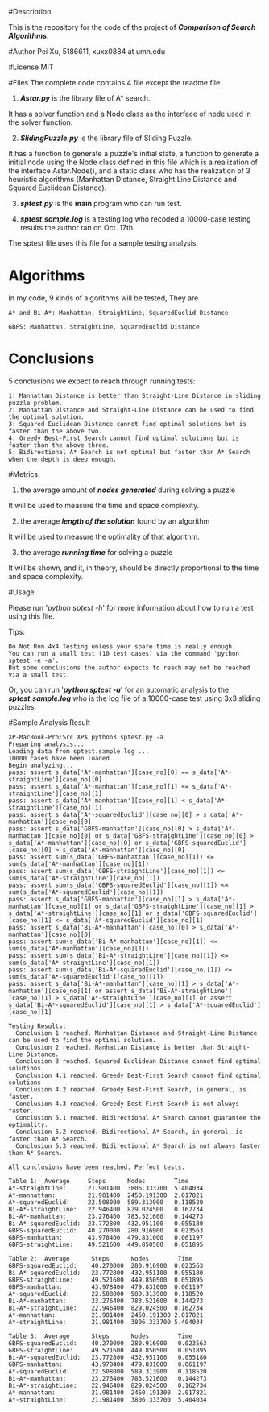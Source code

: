 #Description

This is the repository for the code of the project of _**Comparison of Search Algorithms**_.

#Author
Pei Xu, 5186611, xuxx0884 at umn.edu

#License
MIT

#Files
The complete code contains 4 file except the readme file:

  1. _**Astar.py**_ is the library file of A* search.
  
  It has a solver function and a Node class as the interface of node used in the solver function.
    
  2. _**SlidingPuzzle.py**_ is the library file of Sliding Puzzle.
  
  It has a function to generate a puzzle's initial state, a function to generate a initial node using the Node class defined in this file which is a realization of the interface Astar.Node(), and a static class who has the realization of 3 heuristic algorithms (Manhattan Distance, Straight Line Distance and Squared Euclidean Distance).
    
  3. _**sptest.py**_ is the **main** program who can run test.
    
  4. _**sptest.sample.log**_ is a testing log who recoded a 10000-case testing results the author ran on Oct. 17th.
  
  The sptest file uses this file for a sample testing analysis.

# Algorithms
In my code, 9 kinds of algorithms will be tested, They are
 
    A* and Bi-A*: Manhattan, StraightLine, SquaredEuclid Distance
    
    GBFS: Manhattan, StraightLine, SquaredEuclid Distance

# Conclusions
5 conclusions we expect to reach through running tests:

    1: Manhattan Distance is better than Straight-Line Distance in sliding puzzle problem.
    2: Manhattan Distance and Straight-Line Distance can be used to find the optimal solution.
    3: Squared Euclidean Distance cannot find optimal solutions but is faster than the above two.
    4: Greedy Best-First Search cannot find optimal solutions but is faster than the above three.
    5: Bidirectional A* Search is not optimal but faster than A* Search when the depth is deep enough.
    
#Metrics:
  1. the average amount of _**nodes generated**_ during solving a puzzle
    
  It will be used to measure the time and space complexity.
    
  2. the average _**length of the solution**_ found by an algorithm
    
  It will be used to measure the optimality of that algorithm.
    
  3. the average _**running time**_ for solving a puzzle
    
  It will be shown, and it, in theory, should be directly proportional to the time and space complexity.

#Usage

Please run '_*python sptest -h*_' for more information about how to run a test using this file.

Tips:

    Do Not Run 4x4 Testing unless your spare time is really enough.
    You can run a small test (10 test cases) via the command 'python sptest -e -a'.
    But some conclusions the author expects to reach may not be reached via a small test.

Or, you can run '_**python sptest -a**_' for an automatic analysis to the _**sptest.sample.log**_ who is the log file of a 10000-case test using 3x3 sliding puzzles.

#Sample Analysis Result

    XP-MacBook-Pro:Src XP$ python3 sptest.py -a
    Preparing analysis...
    Loading data from sptest.sample.log ...
    10000 cases have been loaded.
    Begin analyzing...
    pass: assert s_data['A*-manhattan'][case_no][0] == s_data['A*-straightLine'][case_no][0]
    pass: assert s_data['A*-manhattan'][case_no][1] <= s_data['A*-straightLine'][case_no][1]
    pass: assert s_data['A*-manhattan'][case_no][1] < s_data['A*-straightLine'][case_no][1]
    pass: assert s_data['A*-squaredEuclid'][case_no][0] > s_data['A*-manhattan'][case_no][0]
    pass: assert s_data['GBFS-manhattan'][case_no][0] > s_data['A*-manhattan'][case_no][0] or s_data['GBFS-straightLine'][case_no][0] > s_data['A*-manhattan'][case_no][0] or s_data['GBFS-squaredEuclid'][case_no][0] > s_data['A*-manhattan'][case_no][0]
    pass: assert sum(s_data['GBFS-manhattan'][case_no][1]) <= sum(s_data['A*-manhattan'][case_no][1])
    pass: assert sum(s_data['GBFS-straightLine'][case_no][1]) <= sum(s_data['A*-straightLine'][case_no][1])
    pass: assert sum(s_data['GBFS-squaredEuclid'][case_no][1]) <= sum(s_data['A*-squaredEuclid'][case_no][1])
    pass: assert s_data['GBFS-manhattan'][case_no][1] > s_data['A*-manhattan'][case_no][1] or s_data['GBFS-straightLine'][case_no][1] > s_data['A*-straightLine'][case_no][1] or s_data['GBFS-squaredEuclid'][case_no][1] <= s_data['A*-squaredEuclid'][case_no][1]
    pass: assert s_data['Bi-A*-manhattan'][case_no][0] > s_data['A*-manhattan'][case_no][0]
    pass: assert sum(s_data['Bi-A*-manhattan'][case_no][1]) <= sum(s_data['A*-manhattan'][case_no][1])
    pass: assert sum(s_data['Bi-A*-straightLine'][case_no][1]) <= sum(s_data['A*-straightLine'][case_no][1])
    pass: assert sum(s_data['Bi-A*-squaredEuclid'][case_no][1]) <= sum(s_data['A*-squaredEuclid'][case_no][1])
    pass: assert s_data['Bi-A*-manhattan'][case_no][1] > s_data['A*-manhattan'][case_no][1] or assert s_data['Bi-A*-straightLine'][case_no][1] > s_data['A*-straightLine'][case_no][1] or assert s_data['Bi-A*-squaredEuclid'][case_no][1] > s_data['A*-squaredEuclid'][case_no][1]
        
    Testing Results:
      Conclusion 1 reached. Manhattan Distance and Straight-Line Distance can be used to find the optimal solution.
      Conclusion 2 reached. Manhattan Distance is better than Straight-Line Distance.
      Conclusion 3 reached. Squared Euclidean Distance cannot find optimal solutions.
      Conclusion 4.1 reached. Greedy Best-First Search cannot find optimal solutions
      Conclusion 4.2 reached. Greedy Best-First Search, in general, is faster.
      Conclusion 4.3 reached. Greedy Best-First Search is not always faster.
      Conclusion 5.1 reached. Bidirectional A* Search cannot guarantee the optimality.
      Conclusion 5.2 reached. Bidirectional A* Search, in general, is faster than A* Search.
      Conclusion 5.3 reached. Bidirectional A* Search is not always faster than A* Search.
      
    All conclusions have been reached. Perfect tests.
        
    Table 1:  Average     Steps      Nodes        Time
    A*-straightLine:      21.981400  3806.333700  5.404034
    A*-manhattan:         21.981400  2450.191300  2.017821
    A*-squaredEuclid:     22.508000  589.313900   0.118520
    Bi-A*-straightLine:   22.946400  829.024500   0.162734
    Bi-A*-manhattan:      23.276400  783.521600   0.144273
    Bi-A*-squaredEuclid:  23.772800  432.951100   0.055180
    GBFS-squaredEuclid:   40.270000  280.916900   0.023563
    GBFS-manhattan:       43.978400  479.831000   0.061197
    GBFS-straightLine:    49.521600  449.850500   0.051895
      
    Table 2:  Average      Steps      Nodes        Time
    GBFS-squaredEuclid:    40.270000  280.916900  0.023563
    Bi-A*-squaredEuclid:   23.772800  432.951100  0.055180
    GBFS-straightLine:     49.521600  449.850500  0.051895
    GBFS-manhattan:        43.978400  479.831000  0.061197
    A*-squaredEuclid:      22.508000  589.313900  0.118520
    Bi-A*-manhattan:       23.276400  783.521600  0.144273
    Bi-A*-straightLine:    22.946400  829.024500  0.162734
    A*-manhattan:          21.981400  2450.191300 2.017821
    A*-straightLine:       21.981400  3806.333700 5.404034
      
    Table 3:  Average      Steps      Nodes        Time
    GBFS-squaredEuclid:    40.270000  280.916900   0.023563
    GBFS-straightLine:     49.521600  449.850500   0.051895
    Bi-A*-squaredEuclid:   23.772800  432.951100   0.055180
    GBFS-manhattan:        43.978400  479.831000   0.061197
    A*-squaredEuclid:      22.508000  589.313900   0.118520
    Bi-A*-manhattan:       23.276400  783.521600   0.144273
    Bi-A*-straightLine:    22.946400  829.024500   0.162734
    A*-manhattan:          21.981400  2450.191300  2.017821
    A*-straightLine:       21.981400  3806.333700  5.404034
